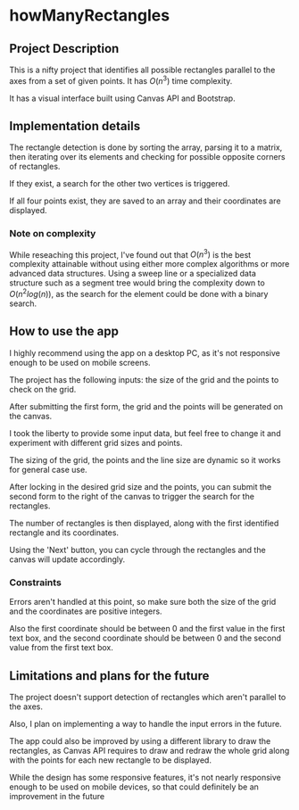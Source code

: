 # howManyRectangles

## Project Description

This is a nifty project that identifies all possible rectangles parallel to the axes from a set of given points. It has $O(n^3)$ time complexity.

It has a visual interface built using Canvas API and Bootstrap.

## Implementation details

The rectangle detection is done by sorting the array, parsing it to a matrix, then iterating over its elements and checking for possible opposite corners of rectangles.

If they exist, a search for the other two vertices is triggered.

If all four points exist, they are saved to an array and their coordinates are displayed.

### Note on complexity

While reseaching this project, I've found out that $O(n^3)$ is the best complexity attainable without using either more complex algorithms or more advanced data structures.
Using a sweep line or a specialized data structure such as a segment tree would bring the complexity down to $O(n^2 log(n))$, as the search for the element could be done with a binary search.

## How to use the app

I highly recommend using the app on a desktop PC, as it's not responsive enough to be used on mobile screens.

The project has the following inputs: the size of the grid and the points to check on the grid.

After submitting the first form, the grid and the points will be generated on the canvas. 

I took the liberty to provide some input data, but feel free to change it and experiment with different grid sizes and points.

The sizing of the grid, the points and the line size are dynamic so it works for general case use.

After locking in the desired grid size and the points, you can submit the second form to the right of the canvas to trigger the search for the rectangles.

The number of rectangles is then displayed, along with the first identified rectangle and its coordinates.

Using the 'Next' button, you can cycle through the rectangles and the canvas will update accordingly.

### Constraints

Errors aren't handled at this point, so make sure both the size of the grid and the coordinates are positive integers.

Also the first coordinate should be between 0 and the first value in the first text box, and the second coordinate should be between 0 and the second value from the first text box.

## Limitations and plans for the future

The project doesn't support detection of rectangles which aren't parallel to the axes.

Also, I plan on implementing a way to handle the input errors in the future.

The app could also be improved by using a different library to draw the rectangles, as Canvas API requires to draw and redraw the whole grid along with the points for each new rectangle to be displayed.

While the design has some responsive features, it's not nearly responsive enough to be used on mobile devices, so that could definitely be an improvement in the future
